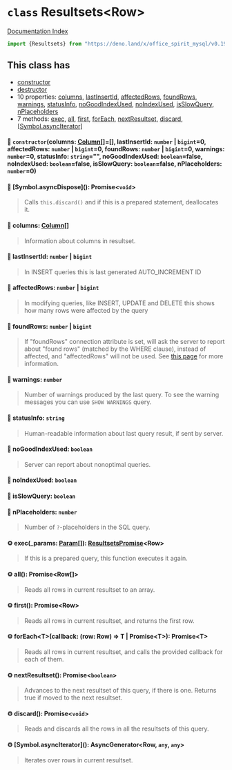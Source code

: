# `class` Resultsets\<Row>

[Documentation Index](../README.md)

```ts
import {Resultsets} from "https://deno.land/x/office_spirit_mysql/v0.19.1/mod.ts"
```

## This class has

- [constructor](#-constructorcolumns-column-lastinsertid-number--bigint0-affectedrows-number--bigint0-foundrows-number--bigint0-warnings-number0-statusinfo-string-nogoodindexused-booleanfalse-noindexused-booleanfalse-isslowquery-booleanfalse-nplaceholders-number0)
- [destructor](#-symbolasyncdispose-promisevoid)
- 10 properties:
[columns](#-columns-column),
[lastInsertId](#-lastinsertid-number--bigint),
[affectedRows](#-affectedrows-number--bigint),
[foundRows](#-foundrows-number--bigint),
[warnings](#-warnings-number),
[statusInfo](#-statusinfo-string),
[noGoodIndexUsed](#-nogoodindexused-boolean),
[noIndexUsed](#-noindexused-boolean),
[isSlowQuery](#-isslowquery-boolean),
[nPlaceholders](#-nplaceholders-number)
- 7 methods:
[exec](#-execparams-param-resultsetspromiserow),
[all](#-all-promiserow),
[first](#-first-promiserow),
[forEach](#-foreachtcallback-row-row--t--promiset-promiset),
[nextResultset](#-nextresultset-promiseboolean),
[discard](#-discard-promisevoid),
[\[Symbol.asyncIterator\]](#-symbolasynciterator-asyncgeneratorrow-any-any)


#### 🔧 `constructor`(columns: [Column](../class.Column/README.md)\[]=\[], lastInsertId: `number` | `bigint`=0, affectedRows: `number` | `bigint`=0, foundRows: `number` | `bigint`=0, warnings: `number`=0, statusInfo: `string`="", noGoodIndexUsed: `boolean`=false, noIndexUsed: `boolean`=false, isSlowQuery: `boolean`=false, nPlaceholders: `number`=0)



#### 🔨 \[Symbol.asyncDispose](): Promise\<`void`>

> Calls `this.discard()` and if this is a prepared statement, deallocates it.



#### 📄 columns: [Column](../class.Column/README.md)\[]

> Information about columns in resultset.



#### 📄 lastInsertId: `number` | `bigint`

> In INSERT queries this is last generated AUTO_INCREMENT ID



#### 📄 affectedRows: `number` | `bigint`

> In modifying queries, like INSERT, UPDATE and DELETE this shows how many rows were affected by the query



#### 📄 foundRows: `number` | `bigint`

> If "foundRows" connection attribute is set, will ask the server to report about "found rows" (matched by the WHERE clause), instead of affected, and "affectedRows" will not be used. See [this page](https://dev.mysql.com/doc/c-api/5.7/en/mysql-affected-rows.html) for more information.



#### 📄 warnings: `number`

> Number of warnings produced by the last query. To see the warning messages you can use `SHOW WARNINGS` query.



#### 📄 statusInfo: `string`

> Human-readable information about last query result, if sent by server.



#### 📄 noGoodIndexUsed: `boolean`

> Server can report about nonoptimal queries.



#### 📄 noIndexUsed: `boolean`



#### 📄 isSlowQuery: `boolean`



#### 📄 nPlaceholders: `number`

> Number of `?`-placeholders in the SQL query.



#### ⚙ exec(\_params: [Param](../type.Param/README.md)\[]): [ResultsetsPromise](../class.ResultsetsPromise/README.md)\<Row>

> If this is a prepared query, this function executes it again.



#### ⚙ all(): Promise\<Row\[]>

> Reads all rows in current resultset to an array.



#### ⚙ first(): Promise\<Row>

> Reads all rows in current resultset, and returns the first row.



#### ⚙ forEach\<T>(callback: (row: Row) => T | Promise\<T>): Promise\<T>

> Reads all rows in current resultset, and calls the provided callback for each of them.



#### ⚙ nextResultset(): Promise\<`boolean`>

> Advances to the next resultset of this query, if there is one. Returns true if moved to the next resultset.



#### ⚙ discard(): Promise\<`void`>

> Reads and discards all the rows in all the resultsets of this query.



#### ⚙ \[Symbol.asyncIterator](): AsyncGenerator\<Row, `any`, `any`>

> Iterates over rows in current resultset.



